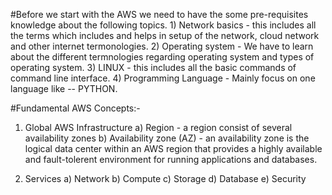   #Before we start with the AWS we need to have the some pre-requisites knowledge about the following topics.
    1) Network basics - this includes all the terms which includes and helps in setup of the network, cloud network and other internet termonologies.
    2) Operating system - We have to learn about the different termnologies regarding operating system and types of operating system.
    3) LINUX - this includes all the basic commands of command line interface.
    4) Programming Language - Mainly focus on one language like -- PYTHON.

#Fundamental AWS Concepts:-

  1) Global AWS Infrastructure
    a) Region - a region consist of several availability zones
    b) Availability zone (AZ) - an availability zone is the logical data center within an AWS region that provides a highly available and fault-tolerent environment for running applications and databases.

  2) Services
    a) Network
    b) Compute
    c) Storage
    d) Database
    e) Security

